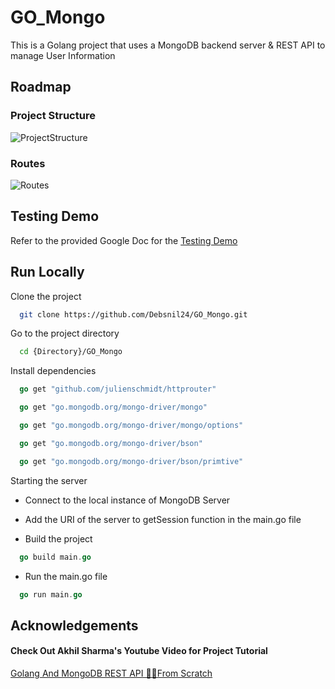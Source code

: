 # GO_Mongo

This is a Golang project that uses a MongoDB backend server & REST API to manage User Information


## Roadmap

### Project Structure
![ProjectStructure](https://github.com/user-attachments/assets/a74ae613-7ee8-4d35-b722-a81cb08ae4ae)

### Routes
![Routes](https://github.com/user-attachments/assets/7809eb27-8907-4f41-bcd5-23f7842f8c0c)


## Testing Demo

Refer to the provided Google Doc for the [Testing Demo](https://docs.google.com/document/d/e/2PACX-1vRXnNwirXxLP5v6zcG6VYxRFBDxoofnipU67XdWlSBuXQCtzAmkME3HO-GmqbTAPZV1nSYkCReyP1CI/pub)




## Run Locally

Clone the project

```bash
  git clone https://github.com/Debsnil24/GO_Mongo.git
```

Go to the project directory

```bash
  cd {Directory}/GO_Mongo
```

Install dependencies

```go
  go get "github.com/julienschmidt/httprouter"
```
```go
  go get "go.mongodb.org/mongo-driver/mongo"
```
```go
  go get "go.mongodb.org/mongo-driver/mongo/options"
```
```go
  go get "go.mongodb.org/mongo-driver/bson"
```
```go
  go get "go.mongodb.org/mongo-driver/bson/primtive"
```
Starting the server

- Connect to the local instance of MongoDB Server
- Add the URI of the server to getSession function in the main.go file 

- Build the project
```go
  go build main.go
```
- Run the main.go file
```go
  go run main.go
```

## Acknowledgements

#### Check Out Akhil Sharma's Youtube Video for Project Tutorial
[Golang And MongoDB REST API 🚀🚀From Scratch](https://youtu.be/zICaTPBkupY?si=hgzJcU3kHQTY3Zt1)
